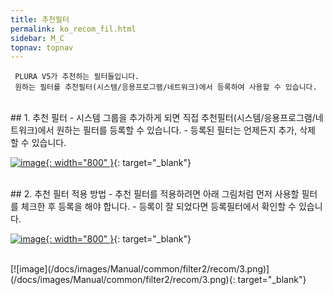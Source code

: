 ```yaml
---
title: 추천필터
permalink: ko_recom_fil.html
sidebar: M_C
topnav: topnav
---
```


     PLURA V5가 추천하는 필터들입니다.
     원하는 필터를 추천필터(시스템/응용프로그램/네트워크)에서 등록하여 사용할 수 있습니다.

<br />
## 1. 추천 필터
- 시스템 그룹을 추가하게 되면 직접 추천필터(시스템/응용프로그램/네트워크)에서 원하는 필터를 등록할 수 있습니다.
- 등록된 필터는 언제든지 추가, 삭제 할 수 있습니다.

[![image](/docs/images/Manual/common/filter2/recom/1.png){: width="800" }](/docs/images/Manual/common/filter2/recom/1.png){: target="_blank"}

<br />
## 2. 추천 필터 적용 방법
- 추천 필터를 적용하려면 아래 그림처럼 먼저 사용할 필터를 체크한 후 등록을 해야 합니다.
- 등록이 잘 되었다면 등록필터에서 확인할 수 있습니다.

[![image](/docs/images/Manual/common/filter2/recom/2.png){: width="800" }](/docs/images/Manual/common/filter2/recom/2.png){: target="_blank"}

<br />
[![image](/docs/images/Manual/common/filter2/recom/3.png)](/docs/images/Manual/common/filter2/recom/3.png){: target="_blank"}
